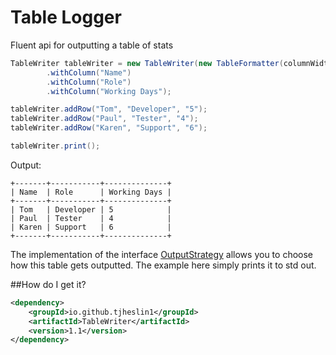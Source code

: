 # Table Logger

Fluent api for outputting a table of stats

```java
TableWriter tableWriter = new TableWriter(new TableFormatter(columnWidthCalculator), table -> System.out.println(table))
        .withColumn("Name")
        .withColumn("Role")
        .withColumn("Working Days");

tableWriter.addRow("Tom", "Developer", "5");
tableWriter.addRow("Paul", "Tester", "4");
tableWriter.addRow("Karen", "Support", "6");

tableWriter.print();
```

Output:

```
+-------+-----------+--------------+
| Name  | Role      | Working Days |
+-------+-----------+--------------+
| Tom   | Developer | 5            |
| Paul  | Tester    | 4            |
| Karen | Support   | 6            |
+-------+-----------+--------------+
```

The implementation of the interface [OutputStrategy](src/main/java/io/github/tjheslin1/tablewriter/OutputStrategy.java) allows you to choose how this table gets outputted.
The example here simply prints it to std out.

##How do I get it?

```xml
<dependency>
    <groupId>io.github.tjheslin1</groupId>
    <artifactId>TableWriter</artifactId>
    <version>1.1</version>
</dependency>
```
